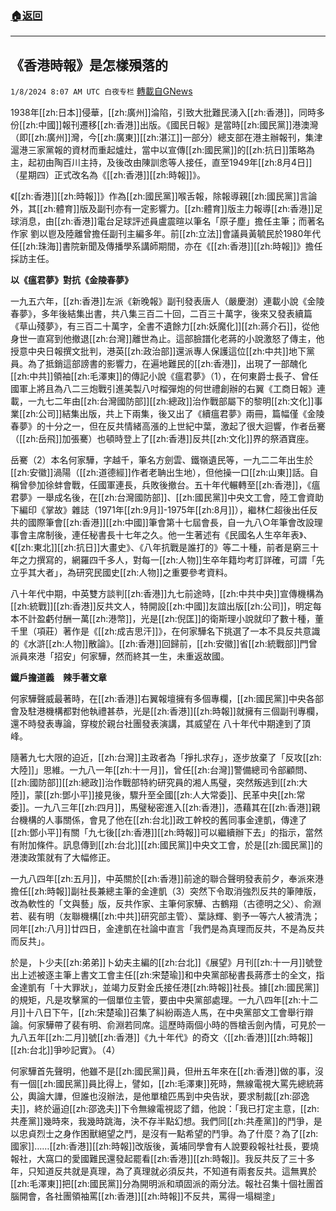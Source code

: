 ###  [:house:返回](README.md)
---


## 《香港時報》是怎樣殞落的
`1/8/2024 8:07 AM UTC 白夜专栏` [轉載自GNews](https://gnews.org/articles/2195975)




1938年[[zh:日本]]侵華，[[zh:廣州]]淪陷，引致大批難民湧入[[zh:香港]]，同時多份[[zh:中國]]報刊遷移[[zh:香港]]出版。《國民日報》是當時[[zh:國民黨]]港澳灣（即[[zh:廣州]]灣，今[[zh:廣東]][[zh:湛江]]一部分）總支部在港主辦報刊，集津滬港三家黨報的資材而重起爐灶，當中以宣傳[[zh:國民黨]]的[[zh:抗日]]策略為主，起初由陶百川主持，及後改由陳訓悆等人接任，直至1949年[[zh:8月4日]]（星期四）正式改名為《[[zh:香港]][[zh:時報]]》。

《[[zh:香港]][[zh:時報]]》作為[[zh:國民黨]]喉舌報，除報導親[[zh:國民黨]]言論外，其[[zh:體育]]版及副刊亦有一定影響力。[[zh:體育]]版主力報導[[zh:香港]]足球消息，由[[zh:香港]]電台足球評述員盧震暄以筆名「原子塵」擔任主筆；而著名作家 劉以鬯及陸離曾擔任副刊主編多年。前[[zh:立法]]會議員黃毓民於1980年代任[[zh:珠海]]書院新聞及傳播學系講師期間，亦在《[[zh:香港]][[zh:時報]]》擔任採訪主任。

**以《瘟君夢》對抗《金陵春夢》**

一九五六年，[[zh:香港]]左派《新晚報》副刊發表唐人（嚴慶澍）連載小說《金陵春夢》，多年後結集出書，共八集三百二十回，二百三十萬字，後來又發表續篇《草山殘夢》，有三百二十萬字，全書不遺餘力[[zh:妖魔化]][[zh:蔣介石]]，從他身世一直寫到他撤退[[zh:台灣]]離世為止。這部臉譜化老蔣的小說激怒了傳主，他授意中央日報撰文批判，港英[[zh:政治部]]還派專人保護這位[[zh:中共]]地下黨員。為了抵銷這部謗書的影響力，在遍地難民的[[zh:香港]]，出現了一部醜化[[zh:中共]]領袖[[zh:毛澤東]]的傳記小說《瘟君夢》（1），在何東爵士長子、曾任國軍上將且為八二三炮戰引進美製八吋榴彈炮的何世禮創辦的右翼《工商日報》連載，一九七二年由[[zh:台灣國防部]][[zh:總政]]治作戰部屬下的黎明[[zh:文化]]事業[[zh:公司]]結集出版，共上下兩集，後又出了《續瘟君夢》兩冊，篇幅僅《金陵春夢》的十分之一，但在反共情緒高漲的上世紀中葉，激起了很大迴響，作者岳騫（[[zh:岳飛]]加張騫）也頓時登上了[[zh:香港]]反共[[zh:文化]]界的祭酒寶座。

岳騫（2）本名何家驊，字越千，筆名方劍雲、鐵嶺遺民等，一九二二年出生於[[zh:安徽]]渦陽（[[zh:道德經]]作者老聃出生地），但他操一口[[zh:山東]]話。自稱曾參加徐蚌會戰，任國軍連長，兵敗後撤台。五十年代輾轉至[[zh:香港]]，《瘟君夢》一舉成名後，在[[zh:台灣國防部]]、[[zh:國民黨]]中央文工會，陸工會資助下編印《掌故》雜誌（1971年[[zh:9月]]-1975年[[zh:8月]]），繼林仁超後出任反共的國際筆會[[zh:香港]][[zh:中國]]筆會第十七屆會長，自一九八○年筆會改設理事會主席制後，連任秘書長十七年之久。他一生著述有《民國名人生卒年表》、《[[zh:東北]][[zh:抗日]]大畫史》、《八年抗戰是誰打的》等二十種，前者是窮三十年之力撰寫的，網羅四千多人，對每一[[zh:人物]]生卒年籍均考訂詳確，可謂「先立乎其大者」，為研究民國史[[zh:人物]]之重要參考資料。

八十年代中期，中英雙方談判[[zh:香港]]九七前途時，[[zh:中共中央]]宣傳機構為[[zh:統戰]][[zh:香港]]反共文人，特開設[[zh:中國]]友誼出版[[zh:公司]]，明定每本不計盈虧付酬一萬[[zh:港幣]]，光是[[zh:倪匡]]的衛斯理小說就印了數十種，董千里（項莊）著作是《[[zh:成吉思汗]]》，在何家驊名下挑選了一本不具反共意識的《水滸[[zh:人物]]散論》。[[zh:香港]]回歸前，[[zh:安徽]]省[[zh:統戰部]]門曾派員來港「招安」何家驊，然而終其一生，未重返故國。

**鐵戶擔道義　辣手著文章**

何家驊聲威最著時，在[[zh:香港]]右翼報壇擁有多個專欄，[[zh:國民黨]]中央各部會及駐港機構都對他執禮甚恭，光是[[zh:香港]][[zh:時報]]就擁有三個副刊專欄，還不時發表專論，穿梭於親台社團發表演講，其威望在
八十年代中期達到了頂峰。

隨著九七大限的迫近，[[zh:台灣]]主政者為「掙扎求存」，逐步放棄了「反攻[[zh:大陸]]」思維。一九八一年[[zh:十一月]]，曾任[[zh:台灣]]警備總司令部顧問、[[zh:國防部]][[zh:總政]]治作戰部特約研究員的湘人馬璧，突然叛逃到[[zh:大陸]]，蒙[[zh:鄧小平]]接見後，驟升至全國[[zh:人大常委]]、民革中央[[zh:常委]]。一九八三年[[zh:四月]]，馬璧秘密進入[[zh:香港]]，憑藉其在[[zh:香港]]親台機構的人事關係，會見了他在[[zh:台北]]政工幹校的舊同事金達凱，傳達了[[zh:鄧小平]]有關「九七後[[zh:香港]][[zh:時報]]可以繼續辦下去」的指示，當然有附加條件。訊息傳到[[zh:台北]][[zh:國民黨]]中央文工會，於是[[zh:國民黨]]的港澳政策就有了大幅修正。

一九八四年[[zh:五月]]，中英關於[[zh:香港]]前途的聯合聲明發表前夕，奉派來港擔任[[zh:時報]]副社長兼總主筆的金達凱（3）突然下令取消強烈反共的筆陣版，改為軟性的「文與藝」版，反共作家、主筆何家驊、古鶴翔（古德明之父）、俞淵若、裴有明（友聯機構[[zh:中共]]研究部主管）、葉詠輝、劉予一等六人被清洗；同年[[zh:八月]]廿四日，金達凱在社論中直言「我們是為真理而反共，不是為反共而反共」。

於是，卜少夫[[zh:弟弟]]卜幼夫主編的[[zh:台北]]《展望》月刊[[zh:十一月]]號登出上述被逐主筆上書文工會主任[[zh:宋楚瑜]]和中央黨部秘書長蔣彥士的全文，指金達凱有「十大罪狀」，並竭力反對金氏接任港[[zh:時報]]社長。據[[zh:國民黨]]的規矩，凡是攻擊黨的一個單位主管，要由中央黨部處理。一九八四年[[zh:十二月]]十八日下午，[[zh:宋楚瑜]]召集了糾紛兩造人馬，在中央黨部文工會舉行辯論。何家驊帶了裴有明、俞淵若同席。這歷時兩個小時的唇槍舌劍內情，可見於一九八五年[[zh:二月]]號[[zh:香港]]《九十年代》的奇文〈[[zh:香港]][[zh:時報]][[zh:台北]]爭吵記實》。（4）

何家驊首先聲明，他雖不是[[zh:國民黨]]員，但卅五年來在[[zh:香港]]做的事，沒有一個[[zh:國民黨]]員比得上，譬如，[[zh:毛澤東]]死時，無線電視大罵先總統蔣公，輿論大譁，但誰也沒辦法，是他單槍匹馬到中央告狀，要求制裁[[zh:邵逸夫]]，終於逼迫[[zh:邵逸夫]]下令無線電視認了錯，他說：「我已打定主意，[[zh:共產黨]]幾時來，我幾時跳海，決不存半點幻想。我們同[[zh:共產黨]]的鬥爭，是以忠貞烈士之身作困獸絕望之鬥，是沒有一點希望的鬥爭。為了什麼？為了[[zh:國家]]……[[zh:香港]][[zh:時報]]改版後，黃埔同學會有人說要殺報社社長，要燒報社，大窩口的愛國難民還發起罷看[[zh:香港]][[zh:時報]]。我反共反了三十多年，只知道反共就是真理，為了真理就必須反共，不知道有兩套反共。這無異於[[zh:毛澤東]]把[[zh:國民黨]]分為開明派和頑固派的兩分法。報社召集十個社團首腦開會，各社團領袖罵[[zh:香港]][[zh:時報]]不反共，罵得一塌糊塗」
